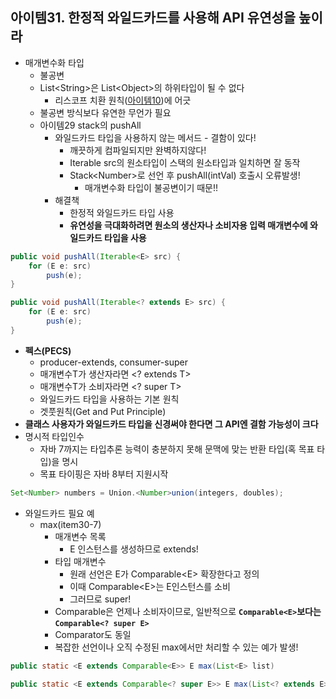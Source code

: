 ## 아이템31. 한정적 와일드카드를 사용해 API 유연성을 높이라

* 매개변수화 타입
	* 불공변
	* List&lt;String&gt;은 List&lt;Object&gt;의 하위타입이 될 수 없다
		* 리스코프 치환 원칙([아이템10](./item1~11.md))에 어긋
	* 불공변 방식보다 유연한 무언가 필요
	* 아이템29 stack의 pushAll
		* 와일드카드 타입을 사용하지 않는 메서드 - 결함이 있다!
			* 깨끗하게 컴파일되지만 완벽하지않다!
			* Iterable src의 원소타입이 스택의 원소타입과 일치하면 잘 동작
			* Stack&lt;Number&gt;로 선언 후 pushAll(intVal) 호출시 오류발생!
				* 매개변수화 타입이 불공변이기 때문!!
		*  해결책
			* 한정적 와일드카드 타입 사용
			* **유연성을 극대화하려면 원소의 생산자나 소비자용 입력 매개변수에 와일드카드 타입을 사용**
```java
public void pushAll(Iterable<E> src) {
	for (E e: src) 
		push(e);
}
```
```java
public void pushAll(Iterable<? extends E> src) {
	for (E e: src) 
		push(e);
}
```
* **펙스(PECS)**
	* producer-extends, consumer-super
	* 매개변수T가 생산자라면 &lt;? extends T&gt;
	* 매개변수T가 소비자라면 &lt;? super T&gt;
	* 와일드카드 타입을 사용하는 기본 원칙
	* 겟풋원칙(Get and Put Principle)
* **클래스 사용자가 와일드카드 타입을 신경써야 한다면 그 API엔 결함 가능성이 크다**
* 명시적 타입인수
	* 자바 7까지는 타입추론 능력이 충분하지 못해 문맥에 맞는 반환 타입(혹 목표 타입)을 명시
	* 목표 타이핑은 자바 8부터 지원시작
```java
Set<Number> numbers = Union.<Number>union(integers, doubles);
```
* 와일드카드 필요 예
	* max(item30-7)
		* 매개변수 목록
			* E 인스턴스를 생성하므로 extends!
		* 타입 매개변수
			* 원래 선언은 E가 Comparable&lt;E&gt; 확장한다고 정의
			* 이때 Comparable&lt;E&gt;는 E인스턴스를 소비
			* 그러므로 super!
		* Comparable은 언제나 소비자이므로, 일반적으로 **`Comparable<E>`보다는 `Comparable<? super E>`**
		* Comparator도 동일
		* 복잡한 선언이나 오직 수정된 max에서만 처리할 수 있는 예가 발생!
```java
public static <E extends Comparable<E>> E max(List<E> list)

public static <E extends Comparable<? super E>> E max(List<? extends E> list)
```

<!--stackedit_data:
eyJoaXN0b3J5IjpbLTgwMTM4NDA3NSwtMTQ3NjEzNzQyXX0=
-->